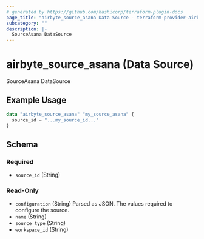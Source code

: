```yaml
---
# generated by https://github.com/hashicorp/terraform-plugin-docs
page_title: "airbyte_source_asana Data Source - terraform-provider-airbyte"
subcategory: ""
description: |-
  SourceAsana DataSource
---
```


# airbyte_source_asana (Data Source)

SourceAsana DataSource

## Example Usage

```terraform
data "airbyte_source_asana" "my_source_asana" {
  source_id = "...my_source_id..."
}
```

<!-- schema generated by tfplugindocs -->
## Schema

### Required

- `source_id` (String)

### Read-Only

- `configuration` (String) Parsed as JSON.
The values required to configure the source.
- `name` (String)
- `source_type` (String)
- `workspace_id` (String)


